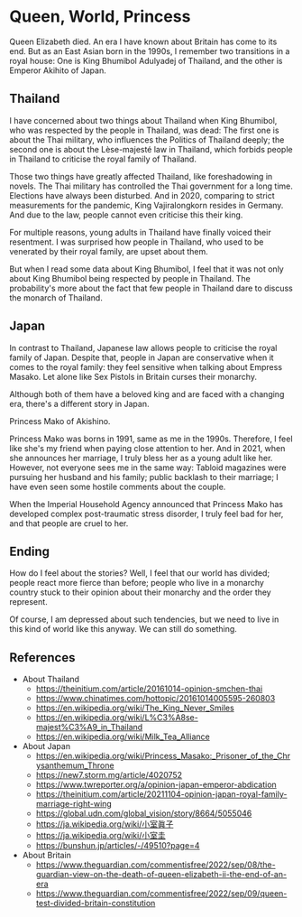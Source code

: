 # Queen, World, Princess

Queen Elizabeth died. An era I have known about Britain has come to its end. But as an East Asian born in the 1990s, I remember two transitions in a royal house: One is King Bhumibol Adulyadej of Thailand, and the other is Emperor Akihito of Japan.

## Thailand

I have concerned about two things about Thailand when King Bhumibol, who was respected by the people in Thailand, was dead: The first one is about the Thai military, who influences the Politics of Thailand deeply; the second one is about the Lèse-majesté law in Thailand, which forbids people in Thailand to criticise the royal family of Thailand.

Those two things have greatly affected Thailand, like foreshadowing in novels. The Thai military has controlled the Thai government for a long time. Elections have always been disturbed. And in 2020, comparing to strict measurements for the pandemic, King Vajiralongkorn resides in Germany. And due to the law, people cannot even criticise this their king.

For multiple reasons, young adults in Thailand have finally voiced their resentment. I was surprised how people in Thailand, who used to be venerated by their royal family, are upset about them.

But when I read some data about King Bhumibol, I feel that it was not only about King Bhumibol being respected by people in Thailand. The probability's more about the fact that few people in Thailand dare to discuss the monarch of Thailand.

## Japan

In contrast to Thailand, Japanese law allows people to criticise the royal family of Japan. Despite that, people in Japan are conservative when it comes to the royal family: they feel sensitive when talking about Empress Masako. Let alone like Sex Pistols in Britain curses their monarchy.

Although both of them have a beloved king and are faced with a changing era, there's a different story in Japan.

Princess Mako of Akishino.

Princess Mako was borns in 1991, same as me in the 1990s. Therefore, I feel like she's my friend when paying close attention to her. And in 2021, when she announces her marriage, I truly bless her as a young adult like her. However, not everyone sees me in the same way: Tabloid magazines were pursuing her husband and his family; public backlash to their marriage; I have even seen some hostile comments about the couple.

When the Imperial Household Agency announced that Princess Mako has developed complex post-traumatic stress disorder, I truly feel bad for her, and that people are cruel to her.

## Ending

How do I feel about the stories? Well, I feel that our world has divided; people react more fierce than before; people who live in a monarchy country stuck to their opinion about their monarchy and the order they represent.

Of course, I am depressed about such tendencies, but we need to live in this kind of world like this anyway. We can still do something.

## References

* About Thailand
  * <https://theinitium.com/article/20161014-opinion-smchen-thai>
  * <https://www.chinatimes.com/hottopic/20161014005595-260803>
  * <https://en.wikipedia.org/wiki/The_King_Never_Smiles>
  * <https://en.wikipedia.org/wiki/L%C3%A8se-majest%C3%A9_in_Thailand>
  * <https://en.wikipedia.org/wiki/Milk_Tea_Alliance>
* About Japan
  * <https://en.wikipedia.org/wiki/Princess_Masako:_Prisoner_of_the_Chrysanthemum_Throne>
  * <https://new7.storm.mg/article/4020752>
  * <https://www.twreporter.org/a/opinion-japan-emperor-abdication>
  * <https://theinitium.com/article/20211104-opinion-japan-royal-family-marriage-right-wing>
  * <https://global.udn.com/global_vision/story/8664/5055046>
  * <https://ja.wikipedia.org/wiki/小室眞子>
  * <https://ja.wikipedia.org/wiki/小室圭>
  * <https://bunshun.jp/articles/-/49510?page=4>
* About Britain
  * <https://www.theguardian.com/commentisfree/2022/sep/08/the-guardian-view-on-the-death-of-queen-elizabeth-ii-the-end-of-an-era>
  * <https://www.theguardian.com/commentisfree/2022/sep/09/queen-test-divided-britain-constitution>
